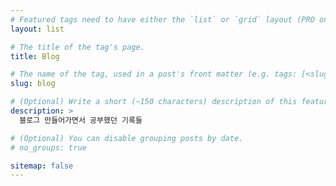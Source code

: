 ```yaml
---
# Featured tags need to have either the `list` or `grid` layout (PRO only).
layout: list

# The title of the tag's page.
title: Blog

# The name of the tag, used in a post's front matter (e.g. tags: [<slug>]).
slug: blog

# (Optional) Write a short (~150 characters) description of this featured tag.
description: >
  블로그 만들어가면서 공부했던 기록들

# (Optional) You can disable grouping posts by date.
# no_groups: true

sitemap: false
---
```

